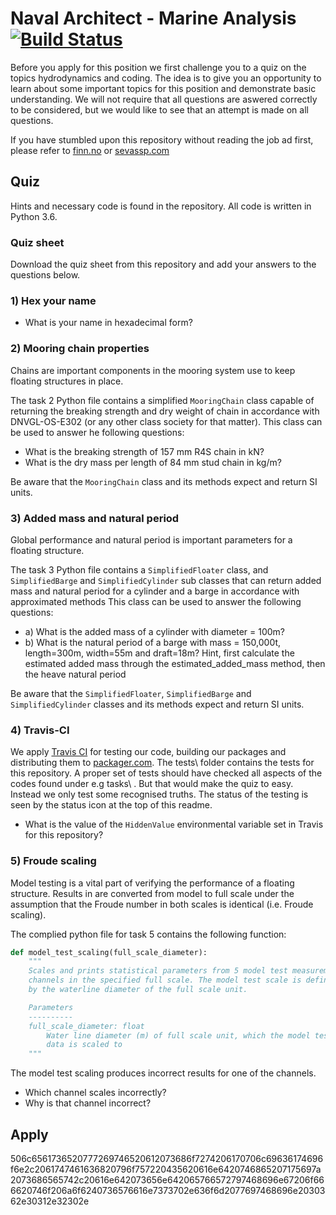 # Naval Architect - Marine Analysis [![Build Status](https://travis-ci.com/SevanSSP/Naval_Architect-Marine_Analysis.svg?branch=master)](https://travis-ci.com/SevanSSP/Naval_Architect-Marine_Analysis)
Before you apply for this position we first challenge you to a quiz on the topics hydrodynamics and coding.
The idea is to give you an opportunity to learn about some important topics for this position and demonstrate basic understanding.
We will not require that all questions are aswered correctly to be considered, but we would like to see that an attempt is made on all questions.  

If you have stumbled upon this repository without reading the job ad first, please refer to 
[finn.no](http://www.finn.no/???) or [sevassp.com](http://www.sevanssp.com/???)

## Quiz
Hints and necessary code is found in the repository. All code is written in Python 3.6.

### Quiz sheet
Download the quiz sheet from this repository and add your answers to the questions below.  

### 1) Hex your name

- What is your name in hexadecimal form?

### 2) Mooring chain properties
Chains are important components in the mooring system use to keep floating structures in place.

The task 2 Python file contains a simplified ```MooringChain``` class capable of returning the breaking strength and dry weight of chain in accordance with DNVGL-OS-E302 (or any other class society for that matter).
This class can be used to answer he following questions:

- What is the breaking strength of 157 mm R4S chain in kN?
- What is the dry mass per length of 84 mm stud chain in kg/m?

Be aware that the ```MooringChain``` class and its methods expect and return SI units.

### 3) Added mass and natural period
Global performance and natural period is important parameters for a floating structure.

The task 3 Python file contains a  ```SimplifiedFloater``` class, and ```SimplifiedBarge``` and ```SimplifiedCylinder``` sub classes that can return added mass and natural period for a cylinder and a barge in accordance with approximated methods
This class can be used to answer the following questions:
 - a) What is the added mass of a cylinder with diameter = 100m?
 - b) What is the natural period of a barge with mass = 150,000t, length=300m, width=55m and draft=18m? Hint, first calculate the estimated added mass through the estimated_added_mass method, then the heave natural period

Be aware that the ```SimplifiedFloater```, ```SimplifiedBarge``` and ```SimplifiedCylinder``` classes and its methods expect and return SI units.

### 4) Travis-CI
We apply [Travis CI](http://www.tracis-ci.com) for testing our code, building our packages and distributing them to [packager.com](http://app.packagr.com).
The tests\ folder contains the tests for this repository. A proper set of tests should have checked all aspects of the codes found under e.g tasks\ .
But that would make the quiz to easy. Instead we only test some recognised truths. The status of the testing is seen by the status icon at the top of this readme.

- What is the value of the ```HiddenValue``` environmental variable set in Travis for this repository?

### 5) Froude scaling
Model testing is a vital part of verifying the performance of a floating structure. 
Results in are converted from model to full scale under the assumption that the Froude number in both scales is identical (i.e. Froude scaling).

The complied python file for task 5 contains the following function:

```python
def model_test_scaling(full_scale_diameter):
    """
    Scales and prints statistical parameters from 5 model test measurement 
    channels in the specified full scale. The model test scale is defined 
    by the waterline diameter of the full scale unit. 

    Parameters
    ----------
    full_scale_diameter: float
        Water line diameter (m) of full scale unit, which the model test 
        data is scaled to
    """    
```
The model test scaling produces incorrect results for one of the channels.

- Which channel scales incorrectly?
- Why is that channel incorrect? 


## Apply
506c6561736520777269746520612073686f7274206170706c69636174696f6e2c2061747461636820796f757220435620616e6420746865207175697a2073686565742c20616e642073656e642065766572797468696e67206f666620746f206a6f6240736576616e7373702e636f6d2077697468696e2030362e30312e32302e
